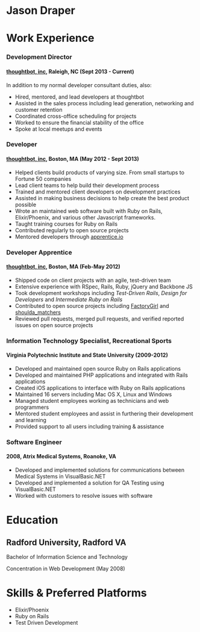 # Jason Draper

# Work Experience
### Development Director
#### [thoughtbot, inc](http://thoughtbot.com), Raleigh, NC (Sept 2013 - Current)
In addition to my normal developer consultant duties, also:
* Hired, mentored, and lead developers at thoughtbot
* Assisted in the sales process including lead generation, networking and
  customer retention
* Coordinated cross-office scheduling for projects
* Worked to ensure the financial stability of the office
* Spoke at local meetups and events

### Developer
#### [thoughtbot, inc](http://thoughtbot.com), Boston, MA (May 2012 - Sept 2013)
* Helped clients build products of varying size. From small startups to Fortune 50
  companies
* Lead client teams to help build their development process
* Trained and mentored client developers on development practices
* Assisted in making business decisions to help create the best product
  possible
* Wrote an maintained web software built with Ruby on Rails, Elixir/Phoenix,
  and various other Javascript frameworks.
* Taught training courses for Ruby on Rails
* Contributed regularly to open source projects
* Mentored developers through [apprentice.io](http://apprentice.io/)

### Developer Apprentice
#### [thoughtbot, inc](http://thoughtbot.com), Boston, MA (Feb-May 2012)
* Shipped code on client projects with an agile, test-driven team
* Extensive experience with RSpec, Rails, Ruby, jQuery and Backbone JS
* Took development workshops including _Test-Driven Rails_, _Design for Developers_ and _Intermediate Ruby on Rails_
* Contributed to open source projects including [FactoryGirl](https://github.com/thoughtbot/factory_girl) and [shoulda_matchers](https://github.com/thoughtbot/shoulda-matchers)
* Reviewed pull requests, merged pull requests, and verified reported issues on open source projects

### Information Technology Specialist, Recreational Sports
#### Virginia Polytechnic Institute and State University (2009-2012)
* Developed and maintained open source Ruby on Rails applications
* Developed and maintained PHP applications and integrated with Rails applications
* Created iOS applications to interface with Ruby on Rails applications
* Maintained 16 servers including Mac OS X, Linux and Windows
* Managed student employees working as technicians and web programmers
* Mentored student employees and assist in furthering their development and learning
* Provided support to all users including training & assistance

### Software Engineer
#### 2008, Atrix Medical Systems, Roanoke, VA
* Developed and implemented solutions for communications between Medical Systems in VisualBasic.NET
* Developed and implemented a solution for QA Testing using VisualBasic.NET
* Worked with customers to resolve issues with software

# Education
## Radford University, Radford VA
Bachelor of Information Science and Technology

Concentration in Web Development (May 2008)

# Skills & Preferred Platforms
* Elixir/Phoenix
* Ruby on Rails
* Test Driven Development

